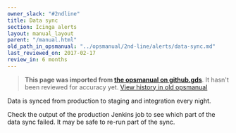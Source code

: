 ```yaml
---
owner_slack: "#2ndline"
title: Data sync
section: Icinga alerts
layout: manual_layout
parent: "/manual.html"
old_path_in_opsmanual: "../opsmanual/2nd-line/alerts/data-sync.md"
last_reviewed_on: 2017-02-17
review_in: 6 months
---
```


> **This page was imported from [the opsmanual on github.gds](https://github.gds/gds/opsmanual)**.
It hasn't been reviewed for accuracy yet.
[View history in old opsmanual](https://github.gds/gds/opsmanual/tree/master/2nd-line/alerts/data-sync.md)


Data is synced from production to staging and integration every night.

Check the output of the production Jenkins job to see which part of
the data sync failed. It may be safe to re-run part of the sync.
